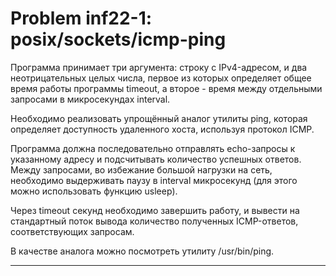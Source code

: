 **Problem inf22-1: posix/sockets/icmp-ping**
=================================================

Программа принимает три аргумента: строку с IPv4-адресом, и два неотрицательных целых числа, первое из которых определяет общее время работы программы timeout, а второе - время между отдельными запросами в микросекундах interval.

Необходимо реализовать упрощённый аналог утилиты ping, которая определяет доступность удаленного хоста, используя протокол ICMP.

Программа должна последовательно отправлять echo-запросы к указанному адресу и подсчитывать количество успешных ответов. Между запросами, во избежание большой нагрузки на сеть, необходимо выдерживать паузу в interval микросекунд (для этого можно использовать функцию usleep).

Через timeout секунд необходимо завершить работу, и вывести на стандартный поток вывода количество полученных ICMP-ответов, соответствующих запросам.

В качестве аналога можно посмотреть утилиту /usr/bin/ping.

***
